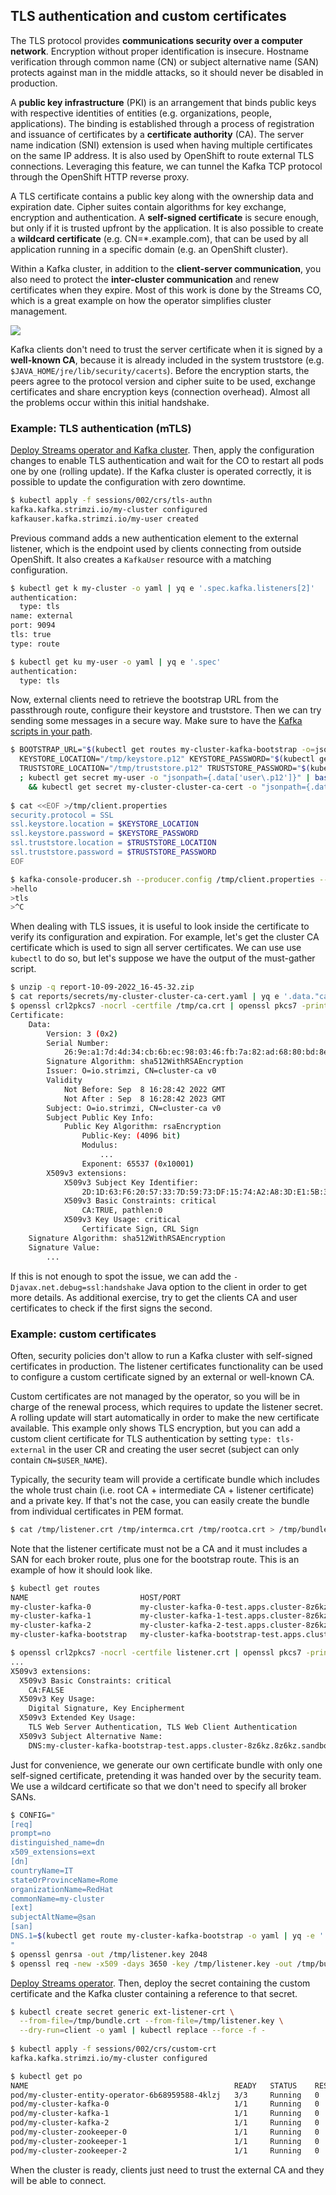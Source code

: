 ## TLS authentication and custom certificates

The TLS protocol provides **communications security over a computer network**. Encryption without proper identification
is insecure. Hostname verification through common name (CN) or subject alternative name (SAN) protects against man in
the middle attacks, so it should never be disabled in production.

A **public key infrastructure** (PKI) is an arrangement that binds public keys with respective identities of entities
(e.g. organizations, people, applications). The binding is established through a process of registration and issuance of
certificates by a **certificate authority** (CA). The server name indication (SNI) extension is used when having
multiple certificates on the same IP address. It is also used by OpenShift to route external TLS connections. Leveraging
this feature, we can tunnel the Kafka TCP protocol through the OpenShift HTTP reverse proxy.

A TLS certificate contains a public key along with the ownership data and expiration date. Cipher suites contain
algorithms for key exchange, encryption and authentication. A **self-signed certificate** is secure enough, but only if
it is trusted upfront by the application. It is also possible to create a **wildcard certificate**
(e.g. CN=*.example.com), that can be used by all application running in a specific domain (e.g. an OpenShift cluster).

Within a Kafka cluster, in addition to the **client-server communication**, you also need to protect the **inter-cluster
communication** and renew certificates when they expire. Most of this work is done by the Streams CO, which is a great
example on how the operator simplifies cluster management.

![](images/connections.png)

Kafka clients don't need to trust the server certificate when it is signed by a **well-known CA**, because it is already
included in the system truststore (e.g. `$JAVA_HOME/jre/lib/security/cacerts`). Before the encryption starts, the peers
agree to the protocol version and cipher suite to be used, exchange certificates and share encryption keys (connection
overhead). Almost all the problems occur within this initial handshake.

### Example: TLS authentication (mTLS)

[Deploy Streams operator and Kafka cluster](/sessions/001). Then, apply the configuration changes to enable TLS
authentication and wait for the CO to restart all pods one by one (rolling update). If the Kafka cluster is operated
correctly, it is possible to update the configuration with zero downtime.

```sh
$ kubectl apply -f sessions/002/crs/tls-authn
kafka.kafka.strimzi.io/my-cluster configured
kafkauser.kafka.strimzi.io/my-user created
```

Previous command adds a new authentication element to the external listener, which is the endpoint used by clients
connecting from outside OpenShift. It also creates a `KafkaUser` resource with a matching configuration.

```sh
$ kubectl get k my-cluster -o yaml | yq e '.spec.kafka.listeners[2]'
authentication:
  type: tls
name: external
port: 9094
tls: true
type: route

$ kubectl get ku my-user -o yaml | yq e '.spec'
authentication:
  type: tls
```

Now, external clients need to retrieve the bootstrap URL from the passthrough route, configure their keystore and
truststore. Then we can try sending some messages in a secure way. Make sure to have
the [Kafka scripts in your path](/sessions/001).

```sh
$ BOOTSTRAP_URL="$(kubectl get routes my-cluster-kafka-bootstrap -o=jsonpath='{.status.ingress[0].host}{"\n"}'):443" \
  KEYSTORE_LOCATION="/tmp/keystore.p12" KEYSTORE_PASSWORD="$(kubectl get secret my-user -o "jsonpath={.data['user\.password']}" | base64 -d)" \
  TRUSTSTORE_LOCATION="/tmp/truststore.p12" TRUSTSTORE_PASSWORD="$(kubectl get secret my-cluster-cluster-ca-cert -o "jsonpath={.data['ca\.password']}" | base64 -d)" \
  ; kubectl get secret my-user -o "jsonpath={.data['user\.p12']}" | base64 -d > $KEYSTORE_LOCATION \
    && kubectl get secret my-cluster-cluster-ca-cert -o "jsonpath={.data['ca\.p12']}" | base64 -d > $TRUSTSTORE_LOCATION
  
$ cat <<EOF >/tmp/client.properties
security.protocol = SSL
ssl.keystore.location = $KEYSTORE_LOCATION
ssl.keystore.password = $KEYSTORE_PASSWORD
ssl.truststore.location = $TRUSTSTORE_LOCATION
ssl.truststore.password = $TRUSTSTORE_PASSWORD
EOF

$ kafka-console-producer.sh --producer.config /tmp/client.properties --bootstrap-server $BOOTSTRAP_URL --topic my-topic
>hello
>tls
>^C 
```

When dealing with TLS issues, it is useful to look inside the certificate to verify its configuration and expiration.
For example, let's get the cluster CA certificate which is used to sign all server certificates. We can use
use `kubectl` to do so, but let's suppose we have the output of the must-gather script.

```sh
$ unzip -q report-10-09-2022_16-45-32.zip
$ cat reports/secrets/my-cluster-cluster-ca-cert.yaml | yq e '.data."ca.crt"' | base64 -d > /tmp/ca.crt
$ openssl crl2pkcs7 -nocrl -certfile /tmp/ca.crt | openssl pkcs7 -print_certs -text -noout
Certificate:
    Data:
        Version: 3 (0x2)
        Serial Number:
            26:9e:a1:7d:4d:34:cb:6b:ec:98:03:46:fb:7a:82:ad:68:80:bd:8e
        Signature Algorithm: sha512WithRSAEncryption
        Issuer: O=io.strimzi, CN=cluster-ca v0
        Validity
            Not Before: Sep  8 16:28:42 2022 GMT
            Not After : Sep  8 16:28:42 2023 GMT
        Subject: O=io.strimzi, CN=cluster-ca v0
        Subject Public Key Info:
            Public Key Algorithm: rsaEncryption
                Public-Key: (4096 bit)
                Modulus:
                    ...
                Exponent: 65537 (0x10001)
        X509v3 extensions:
            X509v3 Subject Key Identifier: 
                2D:1D:63:F6:20:57:33:7D:59:73:DF:15:74:A2:A8:3D:E1:5B:3E:38
            X509v3 Basic Constraints: critical
                CA:TRUE, pathlen:0
            X509v3 Key Usage: critical
                Certificate Sign, CRL Sign
    Signature Algorithm: sha512WithRSAEncryption
    Signature Value:
        ...
```

If this is not enough to spot the issue, we can add the `-Djavax.net.debug=ssl:handshake` Java option to the client in
order to get more details. As additional exercise, try to get the clients CA and user certificates to check if the first
signs the second.

### Example: custom certificates

Often, security policies don't allow to run a Kafka cluster with self-signed certificates in production. The listener
certificates functionality can be used to configure a custom certificate signed by an external or well-known CA.

Custom certificates are not managed by the operator, so you will be in charge of the renewal process, which requires to
update the listener secret. A rolling update will start automatically in order to make the new certificate available.
This example only shows TLS encryption, but you can add a custom client certificate for TLS authentication by
setting `type: tls-external` in the user CR and creating the user secret (subject can only contain `CN=$USER_NAME`).

Typically, the security team will provide a certificate bundle which includes the whole trust chain (i.e. root CA +
intermediate CA + listener certificate) and a private key. If that's not the case, you can easily create the bundle from
individual certificates in PEM format.

```sh
$ cat /tmp/listener.crt /tmp/intermca.crt /tmp/rootca.crt > /tmp/bundle.crt
```

Note that the listener certificate must not be a CA and it must includes a SAN for each broker route, plus one for the
bootstrap route. This is an example of how it should look like.

```sh
$ kubectl get routes
NAME                         HOST/PORT                                                                         PATH   SERVICES                              PORT   TERMINATION   WILDCARD
my-cluster-kafka-0           my-cluster-kafka-0-test.apps.cluster-8z6kz.8z6kz.sandbox425.opentlc.com                  my-cluster-kafka-0                    9094   passthrough   None
my-cluster-kafka-1           my-cluster-kafka-1-test.apps.cluster-8z6kz.8z6kz.sandbox425.opentlc.com                  my-cluster-kafka-1                    9094   passthrough   None
my-cluster-kafka-2           my-cluster-kafka-2-test.apps.cluster-8z6kz.8z6kz.sandbox425.opentlc.com                  my-cluster-kafka-2                    9094   passthrough   None
my-cluster-kafka-bootstrap   my-cluster-kafka-bootstrap-test.apps.cluster-8z6kz.8z6kz.sandbox425.opentlc.com          my-cluster-kafka-external-bootstrap   9094   passthrough   None

$ openssl crl2pkcs7 -nocrl -certfile listener.crt | openssl pkcs7 -print_certs -text -noout
...
X509v3 extensions:
  X509v3 Basic Constraints: critical
    CA:FALSE
  X509v3 Key Usage:
    Digital Signature, Key Encipherment
  X509v3 Extended Key Usage:
    TLS Web Server Authentication, TLS Web Client Authentication
  X509v3 Subject Alternative Name:
    DNS:my-cluster-kafka-bootstrap-test.apps.cluster-8z6kz.8z6kz.sandbox425.opentlc.com, DNS:my-cluster-kafka-0-test.apps.cluster-8z6kz.8z6kz.sandbox425.opentlc.com, DNS:my-cluster-kafka-1-test.apps.cluster-8z6kz.8z6kz.sandbox425.opentlc.com, DNS:my-cluster-kafka-2-test.apps.cluster-8z6kz.8z6kz.sandbox425.opentlc.com
```

Just for convenience, we generate our own certificate bundle with only one self-signed certificate, pretending it was
handed over by the security team. We use a wildcard certificate so that we don't need to specify all broker SANs.

```sh
$ CONFIG="
[req]
prompt=no
distinguished_name=dn
x509_extensions=ext
[dn]
countryName=IT
stateOrProvinceName=Rome
organizationName=RedHat
commonName=my-cluster
[ext]
subjectAltName=@san
[san]
DNS.1=$(kubectl get route my-cluster-kafka-bootstrap -o yaml | yq -e '.status.ingress.[0].routerCanonicalHostname' | sed "s/router-default/*/")
"
$ openssl genrsa -out /tmp/listener.key 2048
$ openssl req -new -x509 -days 3650 -key /tmp/listener.key -out /tmp/bundle.crt -config <(echo "$CONFIG")
```

[Deploy Streams operator](/sessions/001). Then, deploy the secret containing the custom certificate and the Kafka
cluster containing a reference to that secret.

```sh
$ kubectl create secret generic ext-listener-crt \
  --from-file=/tmp/bundle.crt --from-file=/tmp/listener.key \
  --dry-run=client -o yaml | kubectl replace --force -f -
  
$ kubectl apply -f sessions/002/crs/custom-crt
kafka.kafka.strimzi.io/my-cluster configured

$ kubectl get po
NAME                                              READY   STATUS    RESTARTS   AGE
pod/my-cluster-entity-operator-6b68959588-4klzj   3/3     Running   0          2m4s
pod/my-cluster-kafka-0                            1/1     Running   0          3m34s
pod/my-cluster-kafka-1                            1/1     Running   0          3m34s
pod/my-cluster-kafka-2                            1/1     Running   0          3m34s
pod/my-cluster-zookeeper-0                        1/1     Running   0          5m4s
pod/my-cluster-zookeeper-1                        1/1     Running   0          5m4s
pod/my-cluster-zookeeper-2                        1/1     Running   0          5m4s
```

When the cluster is ready, clients just need to trust the external CA and they will be able to connect.
